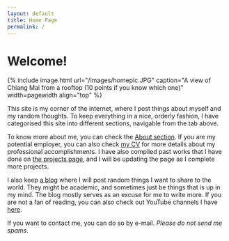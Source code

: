 ```yaml
---
layout: default
title: Home Page
permalink: /
---
```

# Welcome!

{% include image.html url="/images/homepic.JPG" caption="A view of Chiang Mai from a rooftop (10 points if you know which one)" width=pagewidth align="top" %}

This site is my corner of the internet, where I post things about myself and my random thoughts. To keep everything in a nice, orderly fashion, I have categorised this site into different sections, navigable from the tab above.

To know more about me, you can check the <a href="/about">About section</a>. If you are my potential employer, you can also check <a href="/cv">my CV</a> for more details about my professional accomplishments. I have also compiled past works that I have done on <a href="/projects">the projects page</a>, and I will be updating the page as I complete more projects.

I also keep <a href="/blog">a blog</a> where I will post random things I want to share to the world. They might be academic, and sometimes just be things that is up in my mind. The blog mostly serves as an excuse for me to write more. If you are not a fan of reading, you can also check out YouTube channels I have <a href="/youtube">here</a>.

If you want to contact me, you can do so by e-mail. _Please do not send me spams_.
